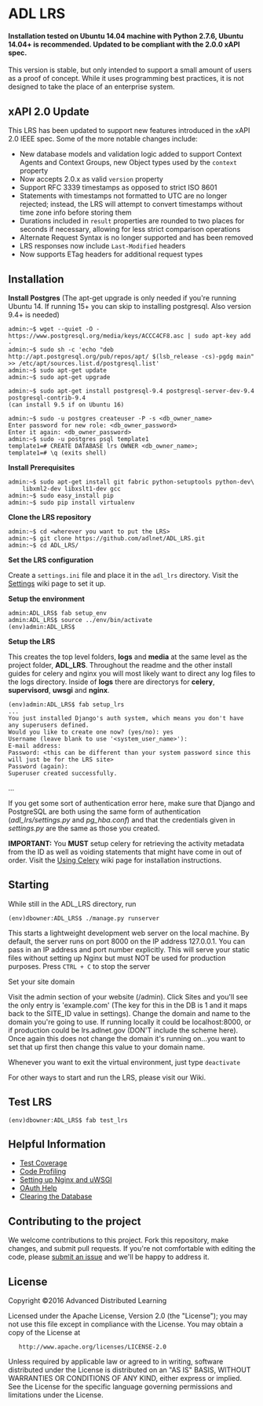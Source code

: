 ﻿# ADL LRS

#### Installation tested on <b>Ubuntu 14.04</b> machine with Python 2.7.6, <b>Ubuntu 14.04+</b> is recommended. Updated to be compliant with the 2.0.0 xAPI spec.

This version is stable, but only intended to support a small amount of users as a proof of concept. While it uses programming best practices, it is not designed to take the place of an enterprise system.

## xAPI 2.0 Update

This LRS has been updated to support new features introduced in the xAPI 2.0 IEEE spec. Some of the more notable changes include:
- New database models and validation logic added to support Context Agents and Context Groups, new Object types used by the `context` property
- Now accepts 2.0.x as valid `version` property
- Support RFC 3339 timestamps as opposed to strict ISO 8601
- Statements with timestamps not formatted to UTC are no longer rejected; instead, the LRS will attempt to convert timestamps without time zone info before storing them
- Durations included in `result` properties are rounded to two places for seconds if necessary, allowing for less strict comparison operations
- Alternate Request Syntax is no longer supported and has been removed
- LRS responses now include `Last-Modified` headers
- Now supports ETag headers for additional request types

## Installation

**Install Postgres** (The apt-get upgrade is only needed if you're running Ubuntu 14. If running 15+ you can skip to installing postgresql. Also version 9.4+ is needed)

    admin:~$ wget --quiet -O - https://www.postgresql.org/media/keys/ACCC4CF8.asc | sudo apt-key add -
    admin:~$ sudo sh -c 'echo "deb http://apt.postgresql.org/pub/repos/apt/ $(lsb_release -cs)-pgdg main" >> /etc/apt/sources.list.d/postgresql.list'
    admin:~$ sudo apt-get update
    admin:~$ sudo apt-get upgrade

    admin:~$ sudo apt-get install postgresql-9.4 postgresql-server-dev-9.4 postgresql-contrib-9.4
    (can install 9.5 if on Ubuntu 16)

    admin:~$ sudo -u postgres createuser -P -s <db_owner_name>
    Enter password for new role: <db_owner_password>
    Enter it again: <db_owner_password>
    admin:~$ sudo -u postgres psql template1
    template1=# CREATE DATABASE lrs OWNER <db_owner_name>;
    template1=# \q (exits shell)


**Install Prerequisites**

    admin:~$ sudo apt-get install git fabric python-setuptools python-dev\
        libxml2-dev libxslt1-dev gcc
    admin:~$ sudo easy_install pip
    admin:~$ sudo pip install virtualenv

**Clone the LRS repository**

    admin:~$ cd <wherever you want to put the LRS>
    admin:~$ git clone https://github.com/adlnet/ADL_LRS.git
    admin:~$ cd ADL_LRS/

**Set the LRS configuration**

  Create a `settings.ini` file and place it in the `adl_lrs` directory. Visit the [Settings](https://github.com/adlnet/ADL_LRS/wiki/Settings) wiki page to set it up.


**Setup the environment**

    admin:ADL_LRS$ fab setup_env
    admin:ADL_LRS$ source ../env/bin/activate
    (env)admin:ADL_LRS$


**Setup the LRS**

This creates the top level folders, <b>logs</b> and <b>media</b> at the same level as the project folder, <b>ADL_LRS</b>. Throughout the readme and the other install guides for celery and nginx you will most likely want to direct any log files to the logs directory. Inside of <b>logs</b> there are directorys for <b>celery</b>, <b>supervisord</b>, <b>uwsgi</b> and <b>nginx</b>.

    (env)admin:ADL_LRS$ fab setup_lrs
    ...
    You just installed Django's auth system, which means you don't have any superusers defined.
    Would you like to create one now? (yes/no): yes
    Username (leave blank to use '<system_user_name>'):
    E-mail address:
    Password: <this can be different than your system password since this will just be for the LRS site>
    Password (again):
    Superuser created successfully.
  ...

If you get some sort of authentication error here, make sure that Django and PostgreSQL are both
using the same form of authentication (*adl_lrs/settings.py* and *pg_hba.conf*) and that the credentials
given in *settings.py* are the same as those you created.

<b>IMPORTANT:</b> You <b>MUST</b> setup celery for retrieving the activity metadata from the ID as well as voiding statements that might have come in out of order. Visit the [Using Celery](https://github.com/adlnet/ADL_LRS/wiki/Using-Celery) wiki page for installation instructions.

## Starting

While still in the ADL_LRS directory, run

    (env)dbowner:ADL_LRS$ ./manage.py runserver

This starts a lightweight development web server on the local machine. By default, the server runs on port 8000 on the IP address 127.0.0.1. You can pass in an IP address and port number explicitly. This will serve your static files without setting up Nginx but must NOT be used for production purposes. Press `CTRL + C` to stop the server


Set your site domain

  Visit the admin section of your website (/admin). Click Sites and you'll see the only entry is 'example.com' (The key for this in the DB is 1 and it maps back to the SITE_ID value in settings). Change the domain and name to the domain you're going to use. If running locally it could be localhost:8000, or if production could be lrs.adlnet.gov (DON'T include the scheme here). Once again this does not change the domain it's running on...you want to set that up first then change this value to your domain name.

Whenever you want to exit the virtual environment, just type `deactivate`

For other ways to start and run the LRS, please visit our Wiki.

## Test LRS

    (env)dbowner:ADL_LRS$ fab test_lrs

## Helpful Information

* [Test Coverage](https://github.com/adlnet/ADL_LRS/wiki/Code-Coverage)
* [Code Profiling](https://github.com/adlnet/ADL_LRS/wiki/Code-Profiling-with-cProfile)
* [Setting up Nginx and uWSGI](https://github.com/adlnet/ADL_LRS/wiki/Using-uWSGI-with-Nginx)
* [OAuth Help](https://github.com/adlnet/ADL_LRS/wiki/Using-OAuth)
* [Clearing the Database](https://github.com/adlnet/ADL_LRS/wiki/Clearing-the-Database)

## Contributing to the project
We welcome contributions to this project. Fork this repository, make changes, and submit pull requests. If you're not comfortable with editing the code, please [submit an issue](https://github.com/adlnet/ADL_LRS/issues) and we'll be happy to address it.

## License
   Copyright &copy;2016 Advanced Distributed Learning

   Licensed under the Apache License, Version 2.0 (the "License");
   you may not use this file except in compliance with the License.
   You may obtain a copy of the License at

       http://www.apache.org/licenses/LICENSE-2.0

   Unless required by applicable law or agreed to in writing, software
   distributed under the License is distributed on an "AS IS" BASIS,
   WITHOUT WARRANTIES OR CONDITIONS OF ANY KIND, either express or implied.
   See the License for the specific language governing permissions and
   limitations under the License.
